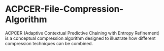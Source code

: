 # ACPCER-File-Compression-Algorithm
ACPCER (Adaptive Contextual Predictive Chaining with Entropy Refinement) is a conceptual compression algorithm designed to illustrate how different compression techniques can be combined.
